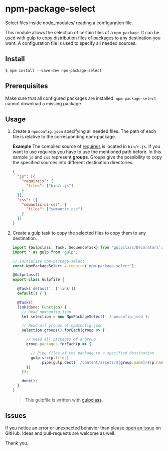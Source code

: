 # npm-package-select

Select files inside node_modules/ reading a configuration file.

This module allows the selection of certain files of a `npm-package`.
It can be used with [gulp](https://www.npmjs.com/package/gulp) to copy distribution files of packages to any destination you want.
A configuration file is used to specify all needed sources.

## Install

```
$ npm install --save-dev npm-package-select
```

## Prerequisites

Make sure that all configured packages are installed. `npm-package-select`  cannot download a missing package.

## Usage

1. Create a `npmconfig.json` specifying all needed files. The path of each file is relative to the corresponding npm-package.

    **Example** The compiled source of  [requirejs](https://www.npmjs.com/package/requirejs) is located in `bin/r.js`. If you want to use requirejs you have to use the mentioned path before.
    In this sample `js` and `css` represent **groups**. Groups give the possibility to copy the specified sources into different destination directories.

    ```json
    {
      "js": [{
        "requirejs": {
          "files": ["bin/r.js"]
        }
      }],
      "css": [{
        "semantic-ui-css": {
          "files": ["semantic.css"]
        }
      }]
    }
    ```

2. Create a gulp task to copy the selected files to copy them to any destination.

    ```js
    import {Gulpclass, Task, SequenceTask} from 'gulpclass/Decorators';
    import * as gulp from 'gulp';

    // Initialize npm-package-select
    const NpmPackageSelect = require('npm-package-select');

    @Gulpclass()
    export class Gulpfile {

      @Task('default', ['link'])
      default() { }

      @Task()
      link(done: Function) {
        // Read npmconfig.json
        let selection = new NpmPackageSelect('./npmconfig.json');

        // Read all groups of npmconfig.json
        selection.groups().forEach(group => {

          // Read all packages of a group
          group.packages.forEach(p => {

            // Pipe files of the package to a specified destination
            gulp.src(p.files)
                .pipe(gulp.dest(`./content/assets/${group.name}/${p.name}`));
          })
        });

        done();
      }
    }
    ```
    > This gulpfile is written with [gulpclass](https://www.npmjs.com/package/gulpclass).

## Issues

If you notice an error or unexpected behavior than please [open an issue](https://github.com/GregOnNet/npm-package-select/issues) on GitHub.
Ideas and pull-requests are welcome as well.

Thank you.
